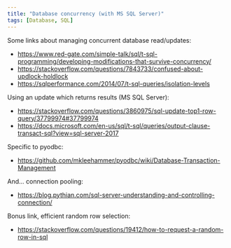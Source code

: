 ```yaml
---
title: "Database concurrency (with MS SQL Server)"
tags: [Database, SQL]
---
```


Some links about managing concurrent database read/updates:
* https://www.red-gate.com/simple-talk/sql/t-sql-programming/developing-modifications-that-survive-concurrency/
* https://stackoverflow.com/questions/7843733/confused-about-updlock-holdlock
* https://sqlperformance.com/2014/07/t-sql-queries/isolation-levels

Using an update which returns results (MS SQL Server):
* https://stackoverflow.com/questions/3860975/sql-update-top1-row-query/37799974#37799974
* https://docs.microsoft.com/en-us/sql/t-sql/queries/output-clause-transact-sql?view=sql-server-2017

Specific to pyodbc:
* https://github.com/mkleehammer/pyodbc/wiki/Database-Transaction-Management

And... connection pooling:
* https://blog.pythian.com/sql-server-understanding-and-controlling-connection/

Bonus link, efficient random row selection:
* https://stackoverflow.com/questions/19412/how-to-request-a-random-row-in-sql
